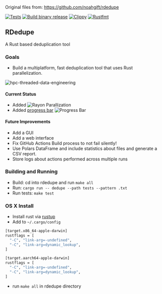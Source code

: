 Original files from: https://github.com/noahgift/rdedupe

[![Tests](https://github.com/noahgift/rdedupe/actions/workflows/tests.yml/badge.svg)](https://github.com/noahgift/rdedupe/actions/workflows/tests.yml)
[![Build binary release](https://github.com/noahgift/rdedupe/actions/workflows/release.yml/badge.svg)](https://github.com/noahgift/rdedupe/actions/workflows/release.yml)
[![Clippy](https://github.com/noahgift/rdedupe/actions/workflows/lint.yml/badge.svg)](https://github.com/noahgift/rdedupe/actions/workflows/lint.yml)
[![Rustfmt](https://github.com/noahgift/rdedupe/actions/workflows/rustfmt.yml/badge.svg)](https://github.com/noahgift/rdedupe/actions/workflows/rustfmt.yml)

## RDedupe

A Rust based deduplication tool

### Goals

* Build a multiplatform, fast deduplication tool that uses Rust parallelization.

![hpc-threaded-data-engineering](https://user-images.githubusercontent.com/58792/215359439-243cf62a-e8b1-41fd-b83e-697d7e612657.png)



#### Current Status

* Added ![Rayon Parallization](https://user-images.githubusercontent.com/58792/209480753-d2452e39-f72b-43c2-8000-b2d9f18d8a33.png)
* Added [progress bar](https://github.com/console-rs/indicatif)
![Progress Bar](https://user-images.githubusercontent.com/58792/209585522-0f12445d-59ca-4e52-8cfd-764a00be6f90.png)




#### Future Improvements

* Add a GUI
* Add a web interface
* Fix GitHub Actions Build process to not fail silently!
* Use Polars DataFrame and include statistics about files and generate a CSV report.
* Store logs about actions performed across multiple runs

### Building and Running

* Build:  cd into rdedupe and run `make all`
* Run:  `cargo run -- dedupe --path tests --pattern .txt`
* Run tests:  `make test`

### OS X Install

* Install rust via [rustup](https://rustup.rs/)
* Add to `~/.cargo/config`

```bash
[target.x86_64-apple-darwin]
rustflags = [
  "-C", "link-arg=-undefined",
  "-C", "link-arg=dynamic_lookup",
]

[target.aarch64-apple-darwin]
rustflags = [
  "-C", "link-arg=-undefined",
  "-C", "link-arg=dynamic_lookup",
]
```
* run `make all` in rdedupe directory

